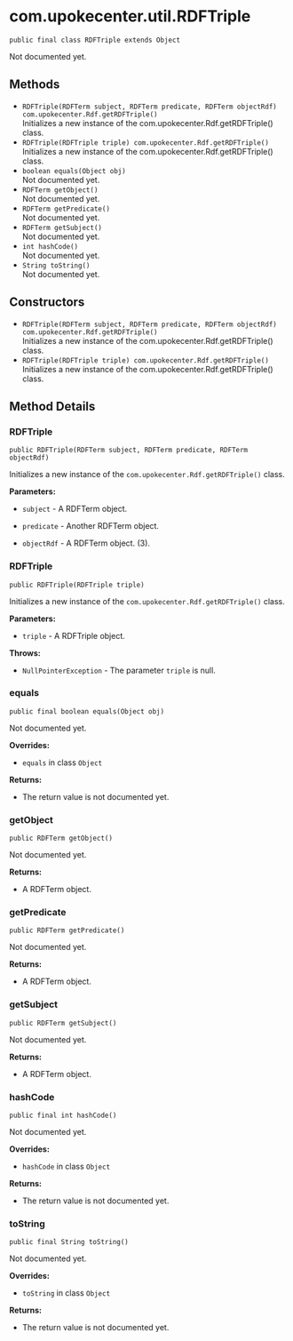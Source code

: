 # com.upokecenter.util.RDFTriple

    public final class RDFTriple extends Object

Not documented yet.

## Methods

* `RDFTriple(RDFTerm subject,
         RDFTerm predicate,
         RDFTerm objectRdf) com.upokecenter.Rdf.getRDFTriple()`<br>
 Initializes a new instance of the com.upokecenter.Rdf.getRDFTriple()
 class.
* `RDFTriple(RDFTriple triple) com.upokecenter.Rdf.getRDFTriple()`<br>
 Initializes a new instance of the com.upokecenter.Rdf.getRDFTriple()
 class.
* `boolean equals(Object obj)`<br>
 Not documented yet.
* `RDFTerm getObject()`<br>
 Not documented yet.
* `RDFTerm getPredicate()`<br>
 Not documented yet.
* `RDFTerm getSubject()`<br>
 Not documented yet.
* `int hashCode()`<br>
 Not documented yet.
* `String toString()`<br>
 Not documented yet.

## Constructors

* `RDFTriple(RDFTerm subject,
         RDFTerm predicate,
         RDFTerm objectRdf) com.upokecenter.Rdf.getRDFTriple()`<br>
 Initializes a new instance of the com.upokecenter.Rdf.getRDFTriple()
 class.
* `RDFTriple(RDFTriple triple) com.upokecenter.Rdf.getRDFTriple()`<br>
 Initializes a new instance of the com.upokecenter.Rdf.getRDFTriple()
 class.

## Method Details

### RDFTriple
    public RDFTriple(RDFTerm subject, RDFTerm predicate, RDFTerm objectRdf)
Initializes a new instance of the <code>com.upokecenter.Rdf.getRDFTriple()</code>
 class.

**Parameters:**

* <code>subject</code> - A RDFTerm object.

* <code>predicate</code> - Another RDFTerm object.

* <code>objectRdf</code> - A RDFTerm object. (3).

### RDFTriple
    public RDFTriple(RDFTriple triple)
Initializes a new instance of the <code>com.upokecenter.Rdf.getRDFTriple()</code>
 class.

**Parameters:**

* <code>triple</code> - A RDFTriple object.

**Throws:**

* <code>NullPointerException</code> - The parameter <code>triple</code> is null.

### equals
    public final boolean equals(Object obj)
Not documented yet.

**Overrides:**

* <code>equals</code>&nbsp;in class&nbsp;<code>Object</code>

**Returns:**

* The return value is not documented yet.

### getObject
    public RDFTerm getObject()
Not documented yet.

**Returns:**

* A RDFTerm object.

### getPredicate
    public RDFTerm getPredicate()
Not documented yet.

**Returns:**

* A RDFTerm object.

### getSubject
    public RDFTerm getSubject()
Not documented yet.

**Returns:**

* A RDFTerm object.

### hashCode
    public final int hashCode()
Not documented yet.

**Overrides:**

* <code>hashCode</code>&nbsp;in class&nbsp;<code>Object</code>

**Returns:**

* The return value is not documented yet.

### toString
    public final String toString()
Not documented yet.

**Overrides:**

* <code>toString</code>&nbsp;in class&nbsp;<code>Object</code>

**Returns:**

* The return value is not documented yet.
